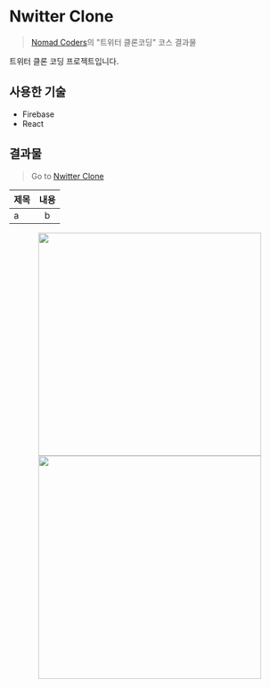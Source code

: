 # Nwitter Clone

> [Nomad Coders](https://academy.nomadcoders.co/)의 "트위터 클론코딩" 코스 결과물

트위터 클론 코딩 프로젝트입니다.

## 사용한 기술

- Firebase
- React

## 결과물

> Go to [Nwitter Clone](https://jinyoung4478.github.io/nwitter-clone/)

| 제목 | 내용 |
| :--- | :--: |
| a    |  b   |

<center><img  src="https://user-images.githubusercontent.com/102174146/171821582-0ef1c542-adee-476c-9744-7e6db40b20da.jpg" width="400" height="400"></center>
<center><img src="https://user-images.githubusercontent.com/102174146/171821277-3bc66884-5e1d-4b59-80e5-8bf7b25c1ea4.jpg" width="400" height="400"></center>
